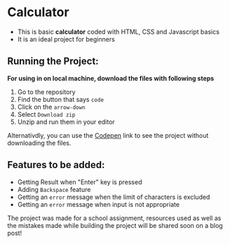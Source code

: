 # Calculator

- This is basic **calculator** coded with HTML, CSS and Javascript basics
- It is an ideal project for beginners

## Running the Project:
**For using in on local machine, download the files with following steps**
 1. Go to the repository
 2. Find the button that says `code`
 3. Click on the `arrow-down`
 4. Select `Download zip`
 5. Unzip and run them in your editor
 
Alternativdly, you can use the [Codepen](https://codepen.io/krupalitrivedi/pen/Yzamwjz) link to see the project without downloading the files.

## Features to be added:
- Getting Result when "Enter" key is pressed
- Adding `Backspace` feature
- Getting an `error` message when the limit of characters is excluded
- Getting an `error` message when input is not appropriate

The project was made for a school assignment, resources used as well as the mistakes made while building the project will be shared soon on a blog post!

